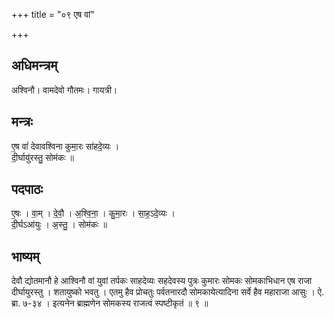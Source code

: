 +++
title = "०९ एष वां"

+++
## अधिमन्त्रम्
अश्विनौ। वामदेवो गौतमः। गायत्री।

## मन्त्रः
ए॒ष वां॑ देवावश्विना कुमा॒रः सा॑हदे॒व्यः ।  
दी॒र्घायु॑रस्तु॒ सोम॑कः ॥

## पदपाठः
ए॒षः । वा॒म् । दे॒वौ॒ । अ॒श्वि॒ना॒ । कु॒मा॒रः । सा॒ह॒ऽदे॒व्यः ।  
दी॒र्घऽआ॑युः । अ॒स्तु॒ । सोम॑कः ॥

## भाष्यम्
देवौ द्योतमानौ हे आश्विनौ वां युवां तर्पकः साहदेव्यः सहदेवस्य पुत्रः कुमारः सोमकः सोमकाभिधान एष राजा दीर्घायुरस्तु । शतायुष्को भवतु । एतमु हैव प्रोचतुः पर्वतनारदौ सोमकायेत्यादिना सर्वे हैव महाराजा आसुः । ऐ. ब्रा. ७-३४ । इत्यनेन ब्राह्मणेन सोमकस्य राजत्वं स्पष्टीकृतं ॥ ९ ॥
